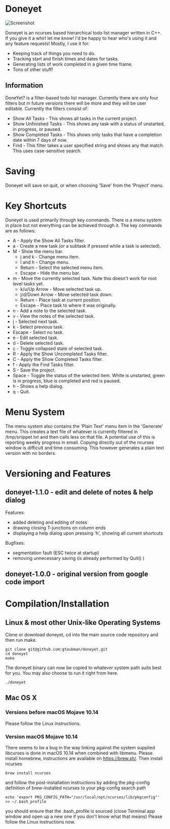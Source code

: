 # Doneyet
![Screenshot](http://www.gabetaubman.com/external_images/doneyet1.png)

Doneyet is an ncurses based hierarchical todo list manager written in C++. If you give it a whirl let me know! I'd be happy to hear who's using it and any feature requests! Mostly, I use it for:

* Keeping track of things you need to do.
* Tracking start and finish times and dates for tasks.
* Generating lists of work completed in a given time frame.
* Tons of other stuff!

## Information
DoneYet? is a filter-based todo list manager. Currently there are only four filters but in future versions there will be more and they will be user editable. Currently the filters consist of:

* Show All Tasks - This shows all tasks in the current project.
* Show Unfinished Tasks - This shows any task with a status of unstarted, in progress, or paused.
* Show Completed Tasks - This shows only tasks that have a completion date within 7 days of now.
* Find - This filter takes a user specified string and shows any that match. This uses case-sensitive search.

# Saving
Doneyet will save on quit, or when choosing 'Save' from the 'Project' menu.

# Key Shortcuts
Doneyet is used primarily through key commands. There is a menu system in place but not everything can be achieved through it. The key commands are as follows:

* A - Apply the Show All Tasks filter.
* a - Create a new task (or a subtask if pressed while a task is selected).
* M - Show the menu bar.
  * j and k - Change menu item.
  * l and h - Change menu.
  * Return - Select the selected menu item.
  * Escape - Hide the menu bar.
* m - Move the currently selected task. Note this doesn't work for root level tasks yet.
  * k/u/Up Arrow - Move selected task up.
  * j/d/Down Arrow - Move selected task down.
  * Return - Place task at current position.
  * Escape - Place task to where it was originally.
* n - Add a note to the selected task.
* v - View the notes of the selected task.
* j - Selected next task.
* k - Select previous task.
* Escape - Select no task.
* e - Edit selected task.
* d - Delete selected task.
* c - Toggle collapsed state of selected task.
* R - Apply the Show Uncompleted Tasks filter.
* C - Apply the Show Completed Tasks filter.
* f - Apply the Find Tasks filter.
* S - Save the project.
* Space - Toggle the status of the selected item. White is unstarted, green is in progress, blue is completed and red is paused.
* h - Shows a help dialog.
* q - Quit.

# Menu System
The menu system also contains the 'Plain Text' menu item in the 'Generate' menu. This creates a text file of whatever is currently filtered in /tmp/snippet.txt and then calls less on that file. A potential use of this is reporting weekly progress in email. Copying directly out of the ncurses window is difficult and time consuming. This however generates a plain text version with no borders.

# Versioning and Features

## doneyet-1.1.0 - edit and delete of notes & help dialog
Features:
* added deleting and editing of notes
* drawing closing T-junctions on column ends
* displaying a help dialog upon pressing 'h', showing all current shortcuts

Bugfixes:
* segmentation fault (ESC twice at startup)
* removing unnecessary saving (is already performed by Quit() )

## doneyet-1.0.0 - original version from google code import

# Compilation/Installation

## Linux & most other Unix-like Operating Systems
Clone or download doneyet, cd into the main source code repository and then run make.
```
git clone git@github.com:gtaubman/doneyet.git
cd doneyet
make
```
The doneyet binary can now be copied to whatever system path suits best for you. You may also choose to run it right from here.
```
./doneyet
```

## Mac OS X
### Versions before macOS Mojave 10.14
Please follow the Linux instructions.

### Version macOS Mojave 10.14
There seems to be a bug in the way linking against the system supplied libcurses is done in macOS 10.14 when combined with libmenu. Please install homebrew, instructions are available on https://brew.sh/. Then install ncurses
```
brew install ncurses
```
and follow the post-installation instructions by adding the pkg-config definition of brew-installed ncurses to your pkg-config search path
```
echo 'export PKG_CONFIG_PATH="/usr/local/opt/ncurses/lib/pkgconfig"' >> ~/.bash_profile
```
you should ensure that the .bash_profile is sourced (close Terminal.app window and open up a new one if you don't know what that means)
Please follow the Linux instructions now.
